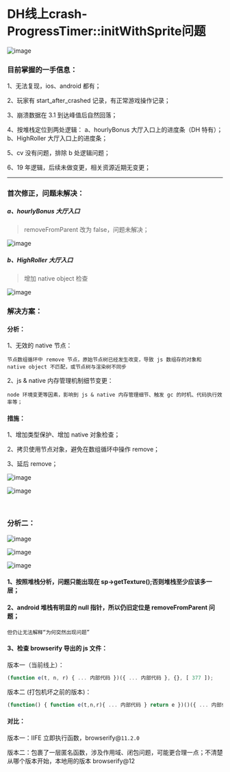 # DH线上crash-ProgressTimer::initWithSprite问题

![image](/assets/8f4d94b16359a0ce4c58b0bdcc15dbae.png)

### 目前掌握的一手信息：

1、无法复现，ios、android 都有；

2、玩家有 start_after_crashed 记录，有正常游戏操作记录；

3、崩溃数据在 3.1 到达峰值后自然回落；

4、按堆栈定位到两处逻辑： a、hourlyBonus 大厅入口上的进度条（DH 特有）；b、HighRoller 大厅入口上的进度条；

5、cv 没有问题，排除 b 处逻辑问题；

6、19 年逻辑，后续未做变更，相关资源近期无变更；

---

### 首次修正，问题未解决：

##### a、hourlyBonus 大厅入口

> removeFromParent 改为 false，问题未解决；

![image](/assets/001fc221ff161ab3b72baef10ac32d7d.png)

##### b、HighRoller 大厅入口

> 增加 native object 检查

![image](/assets/aaadc11d4386a193c0b24d16f4e29931.png)

### 解决方案：

#### 分析：

1、无效的 native 节点：

`节点数组循环中 remove 节点，原始节点树已经发生改变，导致 js 数组存的对象和 native object 不匹配，或节点树与渲染树不同步`

2、js & native 内存管理机制细节变更：

`node 环境变更等因素，影响到 js & native 内存管理细节、触发 gc 的时机、代码执行效率等；`

#### 措施：

1、增加类型保护、增加 native 对象检查；

2、拷贝使用节点对象，避免在数组循环中操作 remove；

3、延后 remove；

![image](/assets/c413730f48cbd9c413fa354df9b3046b.png)

![image](/assets/c6e9d271033e11b22b64804f0d2af8df.png)

‍

### 分析二：

![image](/assets/13c80512fd19f216e9430221f4b4f120.png)

![image](/assets/95262908f72dbe586e60a101a312955c.png)

![image](/assets/5dbcda77fb7ec281d48265c58de1526d.png)

#### 1、按照堆栈分析，问题只能出现在 sp->getTexture();否则堆栈至少应该多一层；

#### 2、android 堆栈有明显的 null 指针，所以仍旧定位是 removeFromParent 问题；

    但仍让无法解释“为何突然出现问题”

#### 3、检查 browserify 导出的 js 文件：

版本一（当前线上）：

```js
(function e(t, n, r) { ... 内部代码 })({ ... 内部代码 }, {}, [ 377 ]);
```

 版本二 (打包机坏之前的版本)：

```js
(function() { function e(t,n,r){ ... 内部代码 } return e })()({ ... 内部代码 }, {}, [ 377 ]);
```

#### 对比：

版本一：IIFE 立即执行函数，browserify@`11.2.0`

版本二：包裹了一层匿名函数，涉及作用域、闭包问题，可能更合理一点；不清楚从哪个版本开始，本地用的版本 browserify@12

‍

